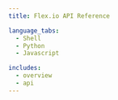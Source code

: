 ```yaml
---
title: Flex.io API Reference

language_tabs:
  - Shell
  - Python
  - Javascript

includes:
  - overview
  - api
---
```

